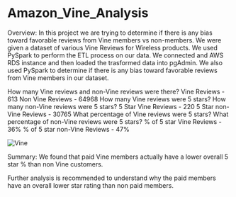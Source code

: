 # Amazon_Vine_Analysis
Overview:
In this project we are trying to determine if there is any bias toward favorable reviews from Vine members vs non-members.
We were given a dataset of various Vine Reviews for Wireless products.
We used PySpark to perform the ETL process on our data. We connected and AWS RDS instance and then loaded the trasformed data into pgAdmin. We also used PySpark to determine if there is any bias toward favorable reviews from Vine members in our dataset.

How many Vine reviews and non-Vine reviews were there?
  Vine Reviews - 613
  Non Vine Reviews - 64968
How many Vine reviews were 5 stars? How many non-Vine reviews were 5 stars?
  5 Star Vine Reviews - 220
  5 Star non-Vine Reviews - 30765
What percentage of Vine reviews were 5 stars? What percentage of non-Vine reviews were 5 stars?
  % of 5 star Vine Reviews - 36%
  % of 5 star non-Vine Reviews - 47%
 
 ![Vine](https://user-images.githubusercontent.com/58608736/149720221-a27cce88-18f8-4b3d-a30c-b0ea287093c9.PNG)

Summary:
We found that paid Vine members actually have a lower overall 5 star % than non Vine customers.

Further analysis is recommended to understand why the paid members have an overall lower star rating than non paid members.
